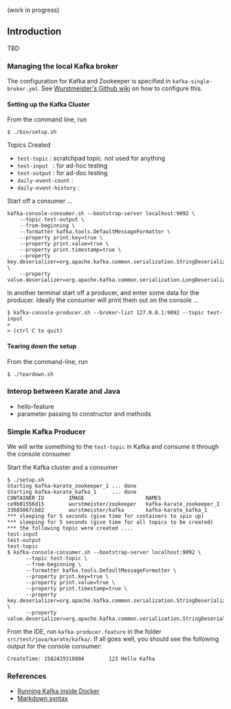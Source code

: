 (work in progress)

## Introduction

TBD

### Managing the local Kafka broker

The configuration for Kafka and Zookeeper is specified in `kafka-single-broker.yml`. See
[Wurstmeister's Github wiki](https://github.com/wurstmeister/kafka-docker) on how to configure this.

#### Setting up the Kafka Cluster

From the command line, run 

```
$ ./bin/setup.sh
```

Topics Created

* `test-topic` : scratchpad topic. not used for anything
* `test-input ` : for ad-hoc testing 
* `test-output` : for ad-doc testing
* `daily-event-count` : 
* `daily-event-history` :

Start off a consumer ...

```
kafka-console-consumer.sh --bootstrap-server localhost:9092 \
    --topic test-output \
    --from-beginning \
    --formatter kafka.tools.DefaultMessageFormatter \
    --property print.key=true \
    --property print.value=true \
    --property print.timestamp=true \
    --property key.deserializer=org.apache.kafka.common.serialization.StringDeserializer \
    --property value.deserializer=org.apache.kafka.common.serialization.LongDeserializer
```

In another terminal start off a producer, and enter some data for the producer. Ideally the consumer
will print them out on the console ... 
```
$ kafka-console-producer.sh --broker-list 127.0.0.1:9092 --topic test-input
>
> (ctrl C to quit)

```

#### Tearing down the setup

From the command-line, run

```
$ ./teardown.sh
```

### Interop between Karate and Java

- hello-feature
- parameter passing to constructor and methods

### Simple Kafka Producer

We will write something to the `test-topic` in Kafka and consume it through the console consumer

Start the Kafka cluster and a consumer
```
$ ./setup.sh
Starting kafka-karate_zookeeper_1 ... done
Starting kafka-karate_kafka_1     ... done
CONTAINER ID        IMAGE                    NAMES
ce9b01556d15        wurstmeister/zookeeper   kafka-karate_zookeeper_1
33685067cb82        wurstmeister/kafka       kafka-karate_kafka_1
*** sleeping for 5 seconds (give time for containers to spin up)
*** sleeping for 5 seconds (give time for all topics to be created)
*** the following topic were created ....
test-input
test-output
test-topic
$ kafka-console-consumer.sh --bootstrap-server localhost:9092 \
      --topic test-topic \
      --from-beginning \
      --formatter kafka.tools.DefaultMessageFormatter \
      --property print.key=true \
      --property print.value=true \
      --property print.timestamp=true \
      --property key.deserializer=org.apache.kafka.common.serialization.StringDeserializer \
      --property value.deserializer=org.apache.kafka.common.serialization.StringDeserializer
```
From the IDE, run `kafka-producer.feature` in the folder `src/test/java/karate/kafka/`. If all goes well,
you should see the following output for the console consumer:

```
CreateTime: 1582419318804        123 Hello Kafka
```


### References

* [Running Kafka inside Docker](https://github.com/wurstmeister/kafka-docker)
* [Markdown syntax](https://github.com/adam-p/markdown-here/wiki/Markdown-Cheatsheet)



